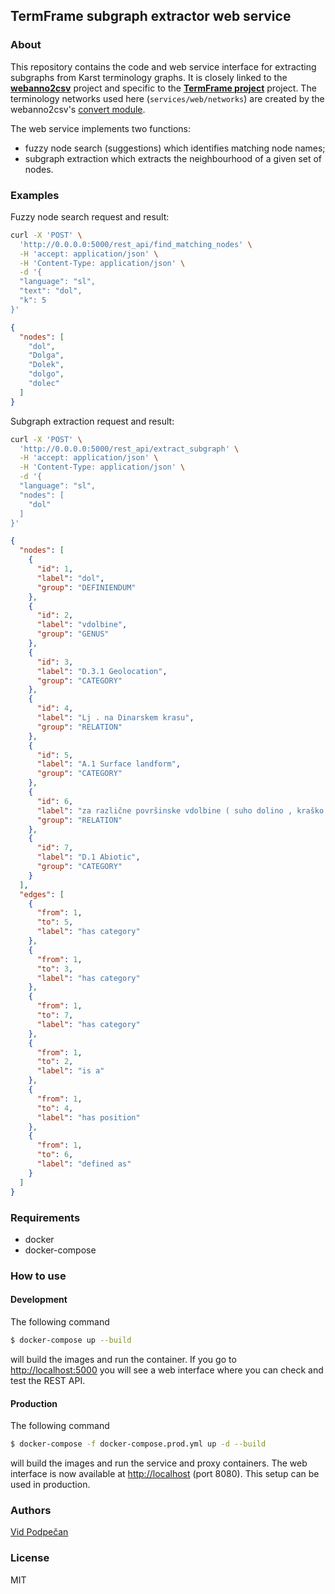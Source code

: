 ## TermFrame subgraph extractor web service


### About

This repository contains the code and web service interface for extracting subgraphs from Karst terminology graphs. It is closely linked to the **[webanno2csv](https://github.com/vpodpecan/webanno2csv)** project and specific to the **[TermFrame project](https://termframe.ff.uni-lj.si/)** project. The terminology networks used here (`services/web/networks`) are created by the webanno2csv's [convert module](https://github.com/vpodpecan/webanno2csv/blob/main/convert.py).

The web service implements two functions:

- fuzzy node search (suggestions) which identifies matching node names;
- subgraph extraction which extracts the neighbourhood of a given set of nodes.


### Examples

Fuzzy node search request and result:

```bash
curl -X 'POST' \
  'http://0.0.0.0:5000/rest_api/find_matching_nodes' \
  -H 'accept: application/json' \
  -H 'Content-Type: application/json' \
  -d '{
  "language": "sl",
  "text": "dol",
  "k": 5
}'
```

```json
{
  "nodes": [
    "dol",
    "Dolga",
    "Dolek",
    "dolgo",
    "dolec"
  ]
}
```

Subgraph extraction request and result:

```bash
curl -X 'POST' \
  'http://0.0.0.0:5000/rest_api/extract_subgraph' \
  -H 'accept: application/json' \
  -H 'Content-Type: application/json' \
  -d '{
  "language": "sl",
  "nodes": [
    "dol"
  ]
}'
```

```json
{
  "nodes": [
    {
      "id": 1,
      "label": "dol",
      "group": "DEFINIENDUM"
    },
    {
      "id": 2,
      "label": "vdolbine",
      "group": "GENUS"
    },
    {
      "id": 3,
      "label": "D.3.1 Geolocation",
      "group": "CATEGORY"
    },
    {
      "id": 4,
      "label": "Lj . na Dinarskem krasu",
      "group": "RELATION"
    },
    {
      "id": 5,
      "label": "A.1 Surface landform",
      "group": "CATEGORY"
    },
    {
      "id": 6,
      "label": "za različne površinske vdolbine ( suho dolino , kraško polje ) na Dinarskem krasu",
      "group": "RELATION"
    },
    {
      "id": 7,
      "label": "D.1 Abiotic",
      "group": "CATEGORY"
    }
  ],
  "edges": [
    {
      "from": 1,
      "to": 5,
      "label": "has category"
    },
    {
      "from": 1,
      "to": 3,
      "label": "has category"
    },
    {
      "from": 1,
      "to": 7,
      "label": "has category"
    },
    {
      "from": 1,
      "to": 2,
      "label": "is a"
    },
    {
      "from": 1,
      "to": 4,
      "label": "has position"
    },
    {
      "from": 1,
      "to": 6,
      "label": "defined as"
    }
  ]
}
```




### Requirements

-  docker
-  docker-compose


### How to use

#### Development

The following command

```sh
$ docker-compose up --build
```

will build the images and run the container. If you go to [http://localhost:5000](http://localhost:5000) you will see a web interface where you can check and test the REST API.

#### Production

The following command

```sh
$ docker-compose -f docker-compose.prod.yml up -d --build
```

will build the images and run the service and proxy containers. The web interface is now available at [http://localhost](http://localhost) (port 8080). This setup can be used in production.


###  Authors

[Vid Podpečan](vid.podpecan@ijs.si)


### License

MIT
